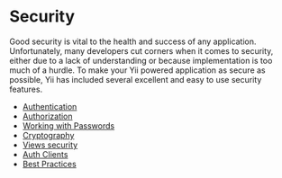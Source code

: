 Security
========

Good security is vital to the health and success of any application. Unfortunately, many developers cut corners when it
comes to security, either due to a lack of understanding or because implementation is too much of a hurdle. To make your
Yii powered application as secure as possible, Yii has included several excellent and easy to use security features.

* [Authentication](security-authentication.md)
* [Authorization](security-authorization.md)
* [Working with Passwords](security-passwords.md)
* [Cryptography](security-cryptography.md)
* [Views security](structure-views.md#security)
* [Auth Clients](https://github.com/yiisoft/yii2-authclient/blob/master/docs/guide/README.md)
* [Best Practices](security-best-practices.md)
